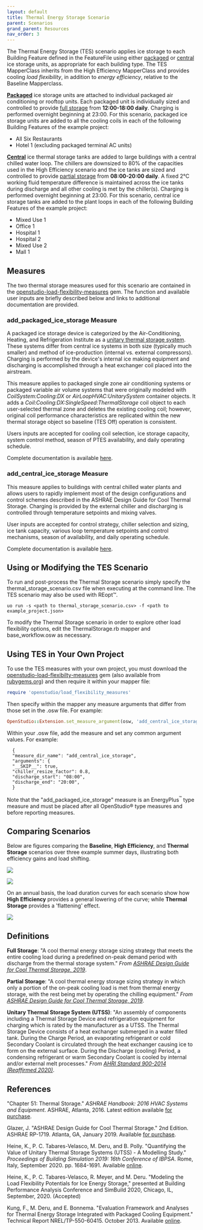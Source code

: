 ```yaml
---
layout: default
title: Thermal Energy Storage Scenario
parent: Scenarios
grand_parent: Resources
nav_order: 3
---
```


The Thermal Energy Storage (TES) scenario applies ice storage to each Building Feature defined in the FeatureFile using either [packaged](#ptes) or [central](#its) ice storage units, as appropriate for each building type. The TES MapperClass inherits from the High Efficiency MapperClass and provides cooling *load flexibility*, in addition to *energy efficiency*, relative to the Baseline Mapperclass.

[**Packaged**](#ptes) ice storage units are attached to individual packaged air conditioning or rooftop units. Each packaged unit is individually sized and controlled to provide [full storage](#full) from **12:00-18:00 daily**. Charging is performed overnight beginning at 23:00. For this scenario, packaged ice storage units are added to all the cooling coils in each of the following Building Features of the example project:

- All Six Restaurants
- Hotel 1 (excluding packaged terminal AC units)

[**Central**](#its) ice thermal storage tanks are added to large buildings with a central chilled water loop. The chillers are downsized to 80% of the capacities used in the High Efficiency scenario and the ice tanks are sized and controlled to provide [partial storage](#partial) from **08:00-20:00 daily**. A fixed 2&deg;C working fluid temperature difference is maintained across the ice tanks during discharge and all other cooling is met by the chiller(s). Charging is performed overnight beginning at 23:00. For this scenario, central ice storage tanks are added to the plant loops in each of the following Building Features of the example project:

- Mixed Use 1
- Office 1
- Hospital 1
- Hospital 2
- Mixed Use 2
- Mall 1

## Measures

The two thermal storage measures used for this scenario are contained in the [openstudio-load-flexibility-measures](https://github.com/NREL/openstudio-load-flexibility-measures-gem "GitHub Repository") gem. The function and available user inputs are briefly described below and links to additional documentation are provided.

### <a name="ptes"></a> add_packaged_ice_storage Measure


A packaged ice storage device is categorized by the Air-Conditioning, Heating, and Refrigeration Institute as a [unitary thermal storage system](#utss). These systems differ from central ice systems in both size (typically much smaller) and method of ice-production (internal vs. external compressors). Charging is performed by the device's internal ice making equipment and discharging is accomplished through a heat exchanger coil placed into the airstream.

This measure applies to packaged single zone air conditioning systems or packaged variable air volume systems that were originally modeled with *CoilSystem:Cooling:DX* or *AirLoopHVAC:UnitarySystem* container objects. It adds a *Coil:Cooling:DX:SingleSpeed:ThermalStorage* coil object to each user-selected thermal zone and deletes the existing cooling coil; however, original coil performance characteristics are replicated within the new thermal storage object so baseline (TES Off) operation is consistent.

Users inputs are accepted for cooling coil selection, ice storage capacity, system control method, season of PTES availability, and daily operating schedule.

Complete documentation is available [here](https://github.com/NREL/openstudio-load-flexibility-measures-gem/tree/master/lib/measures/add_packaged_ice_storage).

### <a name="its"></a> add_central_ice_storage Measure

This measure applies to buildings with central chilled water plants and allows users to rapidly implement most of the design configurations and control schemes described in the ASHRAE Design Guide for Cool Thermal Storage. Charging is provided by the external chiller and discharging is controlled through temperature setpoints and mixing valves.

User inputs are accepted for control strategy, chiller selection and sizing, ice tank capacity, various loop temperature setpoints and control mechanisms, season of availability, and daily operating schedule.

Complete documentation is available [here](https://github.com/NREL/openstudio-load-flexibility-measures-gem/blob/master/lib/measures/add_central_ice_storage/docs/Ice%20Measure%20Implementation%20Guide.pdf).

## Using or Modifying the TES Scenario

To run and post-process the Thermal Storage scenario simply specify the thermal_storage_scenario.csv file when executing at the command line. The TES scenario may also be used with REopt&trade;.

```
uo run -s <path to thermal_storage_scenario.csv> -f <path to example_project.json>
```

To modify the Thermal Storage scenario in order to explore other load flexibility options, edit the ThermalStorage.rb mapper and base_workflow.osw as necessary.

## Using TES in Your Own Project

To use the TES measures with your own project, you must download the [openstudio-load-flexibilty-measures](https://github.com/NREL/openstudio-load-flexibility-measures-gem "GitHub Repository") gem (also available from [rubygems.org](https://rubygems.org/gems/openstudio-load-flexibility-measures "RubyGems Download")) and then require it within your mapper file:

```ruby
require 'openstudio/load_flexibility_measures'
```

Then specify within the mapper any measure arguments that differ from those set in the .osw file. For example:

```ruby
OpenStudio::Extension.set_measure_argument(osw, 'add_central_ice_storage', 'storage_capacity', 1500)
```

Within your .osw file, add the measure and set any common argument values. For example:

```
  {
  "measure_dir_name": "add_central_ice_storage",
  "arguments": {
  "__SKIP__": true,
  "chiller_resize_factor": 0.8,
  "discharge_start": "08:00",
  "discharge_end": "20:00",
  }
```

Note that the "add_packaged_ice_storage" measure is an EnergyPlus<sup>&trade;</sup> type measure and must be placed after all OpenStudio&reg; type measures and before reporting measures.

## Comparing Scenarios

Below are figures comparing the **Baseline**, **High Efficiency**, and **Thermal Storage** scenarios over three example summer days, illustrating both efficiency gains and load shifting.

![](../../doc_files/electric.png)

![](../../doc_files/cooling.png)

On an annual basis, the load duration curves for each scenario show how **High Efficiency** provides a general lowering of the curve; while **Thermal Storage** provides a 'flattening' effect.

![](../../doc_files/ld.png)

## Definitions

<a name="full"></a> **Full Storage**: "A cool thermal energy storage sizing strategy that meets the entire cooling load during a predefined on-peak demand period with discharge from the thermal storage system." *From [ASHRAE Design Guide for Cool Thermal Storage, 2019](https://www.techstreet.com/ashrae/standards/ashrae-design-guide-for-cool-thermal-storage-2nd-ed?product_id=2046532 "ASHRAE Bookstore")*.

<a name="partial"></a> **Partial Storage**: "A cool thermal energy storage sizing strategy in which only a portion of the on-peak cooling load is met from thermal energy storage, with the rest being met by operating the chilling equipment." *From [ASHRAE Design Guide for Cool Thermal Storage, 2019](https://www.techstreet.com/ashrae/standards/ashrae-design-guide-for-cool-thermal-storage-2nd-ed?product_id=2046532 "ASHRAE Bookstore")*.

<a name="utss"></a> **Unitary Thermal Storage System (UTSS)**: "An assembly of components including a Thermal Storage Device and refrigeration equipment for charging which is rated by the manufacturer as a UTSS. The Thermal Storage Device consists of a heat exchanger submerged in a water filled tank. During the Charge Period, an evaporating refrigerant or cold Secondary Coolant is circulated through the heat exchanger causing ice to form on the external surface. During the Discharge (cooling) Period, a condensing refrigerant or warm Secondary Coolant is cooled by internal and/or external melt processes." *From [AHRI Standard 900-2014 (Reaffirmed 2020)](http://www.ahrinet.org/App_Content/ahri/files/STANDARDS/ANSI/ANSI_AHRI_Standard_900_I-P_2014.pdf "AHRI Standard 900")*.

## References

"Chapter 51: Thermal Storage." *ASHRAE Handbook: 2016 HVAC Systems and Equipment*. ASHRAE, Atlanta, 2016. Latest edition available [for purchase](https://www.techstreet.com/ashrae/standards/s50-thermal-storage-si?product_id=2121409 "ASHRAE Bookstore").

Glazer, J. "ASHRAE Design Guide for Cool Thermal Storage." 2nd Edition. ASHRAE RP-1719. Atlanta, GA, January 2019. Available [for purchase](https://www.techstreet.com/ashrae/standards/ashrae-design-guide-for-cool-thermal-storage-2nd-ed?product_id=2046532 "ASHRAE Bookstore").

Heine, K., P. C. Tabares-Velasco, M. Deru, and B. Polly. "Quantifying the Value of Unitary Thermal Storage Systems (UTSS) - A Modelling Study." *Proceedings of Building Simulation 2019: 16th Conference of IBPSA*. Rome, Italy, September 2020. pp. 1684-1691. Available [online](http://www.ibpsa.org/proceedings/BS2019/BS2019_210505.pdf "Download Conference Paper (.pdf)").

Heine, K., P. C. Tabares-Velasco, R. Meyer, and M. Deru. "Modeling the Load Flexibility Potentials for Ice Energy Storage," presented at Building Performance Analysis Conference and SimBuild 2020, Chicago, IL, September, 2020. (Accepted)

Kung, F., M. Deru, and E. Bonnema. "Evaluation Framework and Analyses for Thermal Energy Storage Integrated with Packaged Cooling Equipment." Technical Report NREL/TP-550-60415. October 2013. Available [online](https://www.nrel.gov/docs/fy14osti/60415.pdf "Download Report (.pdf)").
